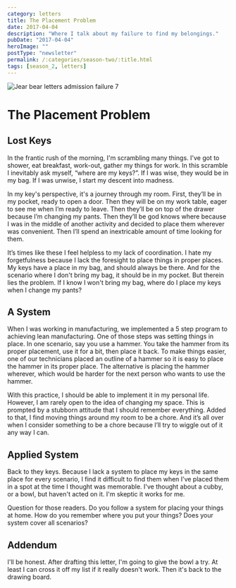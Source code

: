 ```yaml
---
category: letters
title: The Placement Problem
date: 2017-04-04
description: "Where I talk about my failure to find my belongings."
pubDate: "2017-04-04"
heroImage: ""
postType: "newsletter"
permalink: /:categories/season-two/:title.html
tags: [season_2, letters]
---
```


![Jear bear letters admission failure 7](http://gallery.tinyletterapp.com/b7acb1dd09358f1ed19f16a562a005fc08d42511/images/f60b85ea-98ea-469f-9942-d15b84fd12f7.png)

# The Placement Problem

## Lost Keys

In the frantic rush of the morning, I'm scrambling many things. I've got to shower, eat breakfast, work-out, gather my things for work. In this scramble I inevitably ask myself, “where are my keys?”. If I was wise, they would be in my bag. If I was unwise, I start my descent into madness.

In my key's perspective, it's a journey through my room. First, they’ll be in my pocket, ready to open a door. Then they will be on my work table, eager to see me when I’m ready to leave. Then they’ll be on top of the drawer because I’m changing my pants. Then they’ll be god knows where because I was in the middle of another activity and decided to place them wherever was convenient. Then I’ll spend an inextricable amount of time looking for them.

It’s times like these I feel helpless to my lack of coordination. I hate my forgetfulness because I lack the foresight to place things in proper places. My keys have a place in my bag, and should always be there. And for the scenario where I don't bring my bag, it should be in my pocket. But therein lies the problem. If I know I won't bring my bag, where do I place my keys when I change my pants?

## A System

When I was working in manufacturing, we implemented a 5 step program to achieving lean manufacturing. One of those steps was setting things in place. In one scenario, say you use a hammer. You take the hammer from its proper placement, use it for a bit, then place it back. To make things easier, one of our technicians placed an outline of a hammer so it is easy to place the hammer in its proper place. The alternative is placing the hammer wherever, which would be harder for the next person who wants to use the hammer.

With this practice, I should be able to implement it in my personal life. However, I am rarely open to the idea of changing my space. This is prompted by a stubborn attitude that I should remember everything. Added to that, I find moving things around my room to be a chore. And it’s all over when I consider something to be a chore because I’ll try to wiggle out of it any way I can.

## Applied System

Back to they keys. Because I lack a system to place my keys in the same place for every scenario, I find it difficult to find them when I’ve placed them in a spot at the time I thought was memorable. I've thought about a cubby, or a bowl, but haven't acted on it. I'm skeptic it works for me.

Question for those readers. Do you follow a system for placing your things at home. How do you remember where you put your things? Does your system cover all scenarios?

## Addendum

I'll be honest. After drafting this letter, I'm going to give the bowl a try. At least I can cross it off my list if it really doesn't work. Then it's back to the drawing board.
